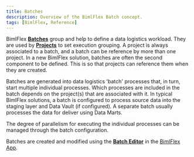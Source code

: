 ```yaml
---
title: Batches
description: Overview of the BimlFlex Batch concept.
tags: [BimlFlex, Reference]
---
```

BimlFlex [**Batches**](./batches) group and help to define a data logistics workload. They are used by [**Projects**](./project-editor) to set execution grouping. A project is always associated to a batch, and a batch can be reference by more than one project. In a new BimlFlex solution, batches are often the second component to be defined. This is so that projects can reference them when they are created.

Batches are generated into data logistics 'batch' processes that, in turn, start multiple individual processes. Which processes are included in the batch depends on the project(s) that are associated with it. In typical BimlFlex solutions, a batch is configured to process source data into the staging layer and Data Vault (if configured). A separate batch usually processes the data for deliver using Data Marts.

The degree of parallelism for executing the individual processes can be managed through the batch configuration.

Batches are created and modified using the [**Batch Editor**](./batches) in the [BimlFlex App](./index).
